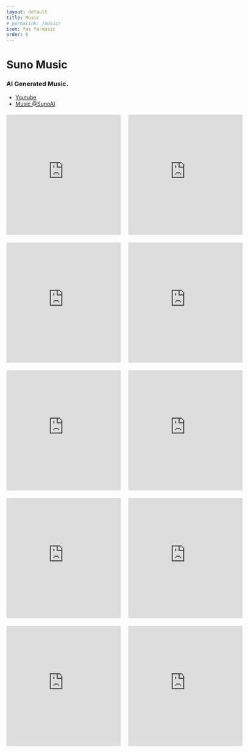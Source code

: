 ```yaml
---
layout: default
title: Music
# permalink: /music/
icon: fas fa-music  
order: 6
---
```


<h1>Suno Music</h1>

### AI Generated Music.   

- [Youtube](https://youtube.com/@projectsuno?si=RP_J0neW-kF5owKT) 
- [Music @SunoAI](https://suno.com/@projectsuno)
  

<!-- <iframe width="560" height="315" src="https://www.youtube.com/embed/Xz4Fc8gutfE" title="Dil Ka Safar !!!!!! #suno #sunomusic" frameborder="0" allow="accelerometer; autoplay; clipboard-write; encrypted-media; gyroscope; picture-in-picture; web-share" referrerpolicy="strict-origin-when-cross-origin" allowfullscreen></iframe>

<iframe width="560" height="315" src="https://www.youtube.com/embed/Ad-tGomu2Fk" title="Suniyo Suno Suno !!!" frameborder="0" allow="accelerometer; autoplay; clipboard-write; encrypted-media; gyroscope; picture-in-picture; web-share" referrerpolicy="strict-origin-when-cross-origin" allowfullscreen></iframe>


<iframe  width="560" height="315" src="https://www.youtube.com/embed/Eqg79-FF934" title="Sapno Ke Nagiri !!! #suno #sunomusic #melodic #acoustic #lullaby" frameborder="0" allow="accelerometer; autoplay; clipboard-write; encrypted-media; gyroscope; picture-in-picture; web-share" referrerpolicy="strict-origin-when-cross-origin" allowfullscreen></iframe>


<iframe  width="560" height="315" src="https://www.youtube.com/embed/EeAhwlRuLik" title="No Hero Not Zero !!!!!!! #suno #sunomusic" frameborder="0" allow="accelerometer; autoplay; clipboard-write; encrypted-media; gyroscope; picture-in-picture; web-share" referrerpolicy="strict-origin-when-cross-origin" allowfullscreen></iframe> -->

<div style="display: flex; flex-direction: row; gap: 20px; margin-top: 20px;">
  <iframe width="560" height="315"  src="https://www.youtube.com/embed/gZcUTUvRGPg" title="One Song Can Change Ur Life !!!!! #suno #sunomusic" frameborder="0" allow="accelerometer; autoplay; clipboard-write; encrypted-media; gyroscope; picture-in-picture; web-share" referrerpolicy="strict-origin-when-cross-origin" allowfullscreen></iframe>

  <iframe width="560" height="315"  src="https://www.youtube.com/embed/TfnDrnATeqw" title="Tum Aur Hum !!! #suno #sunomusic" frameborder="0" allow="accelerometer; autoplay; clipboard-write; encrypted-media; gyroscope; picture-in-picture; web-share" referrerpolicy="strict-origin-when-cross-origin" allowfullscreen></iframe>
</div>

<div style="display: flex; flex-direction: row; gap: 20px; margin-top: 20px;">
 <iframe width="560" height="315"  src="https://www.youtube.com/embed/gZ_8escWz2Y" title="Hey Suno Drink Water !!!! #suno #sunomusic" frameborder="0" allow="accelerometer; autoplay; clipboard-write; encrypted-media; gyroscope; picture-in-picture; web-share" referrerpolicy="strict-origin-when-cross-origin" allowfullscreen></iframe>

  <iframe width="560" height="315" src="https://www.youtube.com/embed/tv-AjBX3NxA" title="Postgres Power !!! #suno #sunomusic  #postgres #pgml" frameborder="0" allow="accelerometer; autoplay; clipboard-write; encrypted-media; gyroscope; picture-in-picture; web-share" referrerpolicy="strict-origin-when-cross-origin" allowfullscreen></iframe>
</div>

<div style="display: flex; flex-direction: row; gap: 20px; margin-top: 20px;">
  <iframe width="560" height="315" src="https://www.youtube.com/embed/Xz4Fc8gutfE" title="Dil Ka Safar !!!!!! #suno #sunomusic" frameborder="0" allow="accelerometer; autoplay; clipboard-write; encrypted-media; gyroscope; picture-in-picture; web-share" referrerpolicy="strict-origin-when-cross-origin" allowfullscreen></iframe>

  <iframe width="560" height="315" src="https://www.youtube.com/embed/Ad-tGomu2Fk" title="Suniyo Suno Suno !!!" frameborder="0" allow="accelerometer; autoplay; clipboard-write; encrypted-media; gyroscope; picture-in-picture; web-share" referrerpolicy="strict-origin-when-cross-origin" allowfullscreen></iframe>
</div>

<div style="display: flex; flex-direction: row; gap: 20px; margin-top: 20px;">
  <iframe  width="560" height="315" src="https://www.youtube.com/embed/Eqg79-FF934" title="Sapno Ke Nagiri !!! #suno #sunomusic #melodic #acoustic #lullaby" frameborder="0" allow="accelerometer; autoplay; clipboard-write; encrypted-media; gyroscope; picture-in-picture; web-share" referrerpolicy="strict-origin-when-cross-origin" allowfullscreen></iframe>

  <iframe width="560" height="315" src="https://www.youtube.com/embed/EeAhwlRuLik" title="No Hero Not Zero !!!!!!! #suno #sunomusic" frameborder="0" allow="accelerometer; autoplay; clipboard-write; encrypted-media; gyroscope; picture-in-picture; web-share" referrerpolicy="strict-origin-when-cross-origin" allowfullscreen></iframe>
</div>

<div style="display: flex; flex-direction: row; gap: 20px; margin-top: 20px;">
  <iframe width="560" height="315" src="https://www.youtube.com/embed/kyx1TWegQQE" title="Pyaar Dard Ya Dua !!! #suno #sunomusic" frameborder="0" allow="accelerometer; autoplay; clipboard-write; encrypted-media; gyroscope; picture-in-picture; web-share" referrerpolicy="strict-origin-when-cross-origin" allowfullscreen></iframe>

  <iframe width="560" height="315" src="https://www.youtube.com/embed/6p2STl9HIWI?list=PL1P91v5-Pois8BO9ZOEPFS9ATjLrtHLqw" title="Pehla se zyada peene laga hai !!! #suno #sunomusic" frameborder="0" allow="accelerometer; autoplay; clipboard-write; encrypted-media; gyroscope; picture-in-picture; web-share" referrerpolicy="strict-origin-when-cross-origin" allowfullscreen></iframe>
</div>


<script data-goatcounter="https://arulwebsite.goatcounter.com/count"
        async src="//gc.zgo.at/count.js"></script>


<script>
    // Append to the <body>; can use a CSS selector to append somewhere else.
    window.goatcounter.visit_count({append: 'body'})
</script>







